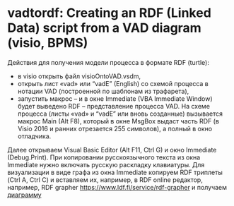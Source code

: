 # vadtordf: Creating an RDF (Linked Data) script from a VAD  diagram (visio, BPMS)

Действия для получения модели процесса в формате RDF (turtle): 
- в visio открыть файл visioOntoVAD.vsdm, 
- открыть лист «vad» или “vadE” (English) со схемой процесса в нотации VAD (построенной по шаблонам из трафарета), 
- запустить макрос – и в окне Immediate (VBA Immediate Window) будет выведено RDF – представление процесса VAD.
На схеме процесса (листы «vad» и “vadE” или вновь созданные) вызывается макрос Main (Alt F8), который в окне MsgBox выдаст часть RDF (в Visio 2016 и ранних отрезается 255 символов), а полный в окно отладчика.

Далее открываем Visual Basic Editor (Alt F11, Ctrl G) и окно Immediate (Debug.Print). При копировании русскоязычного текста из окна Immediate нужно включать русскую раскладку клавиатуры. 
Для визуализации в виде графа из окна Immediate копируем RDF триплеты (Ctrl A, Ctrl C) и вставляем их, например, в RDF online редактор, например, RDF grapher
https://www.ldf.fi/service/rdf-grapher 
и получаем [диаграмму](https://www.ldf.fi/service/rdf-grapher?rdf=%40prefix+%3A+%3Chttp%3A%2F%2Fexample.org%2F%3E+.%0D%0A%40prefix+rdfs%3A+%3Chttp%3A%2F%2Fwww.w3.org%2F2000%2F01%2Frdf-schema%23%3E+.%0D%0A%40prefix+rdf%3A+%3Chttp%3A%2F%2Fwww.w3.org%2F1999%2F02%2F22-rdf-syntax-ns%23%3E+.%0D%0A%3A%D0%98%D0%B7%D0%B3%D0%BE%D1%82%D0%BE%D0%B2%D0%BB%D0%B5%D0%BD%D0%B8%D0%B5_%D1%81%D0%BA%D1%80%D0%B5%D0%BF%D0%BA%D0%B8%0D%0A++++rdf%3Atype+%3AProcess+%3B%0D%0A++++rdfs%3Alabel+%22%D0%98%D0%B7%D0%B3%D0%BE%D1%82%D0%BE%D0%B2%D0%BB%D0%B5%D0%BD%D0%B8%D0%B5+%D1%81%D0%BA%D1%80%D0%B5%D0%BF%D0%BA%D0%B8%22+%3B%0D%0A++++%3AhasDia+%3AVADscheme_%D0%98%D0%B7%D0%B3%D0%BE%D1%82%D0%BE%D0%B2%D0%BB%D0%B5%D0%BD%D0%B8%D0%B5_%D1%81%D0%BA%D1%80%D0%B5%D0%BF%D0%BA%D0%B8+.%0D%0A%3AVADscheme_%D0%98%D0%B7%D0%B3%D0%BE%D1%82%D0%BE%D0%B2%D0%BB%D0%B5%D0%BD%D0%B8%D0%B5_%D1%81%D0%BA%D1%80%D0%B5%D0%BF%D0%BA%D0%B8+rdf%3Atype+%3ADiagram+.%0D%0A%0D%0A%3A%D0%97%D0%B0%D0%BA%D1%83%D0%BF%D0%BA%D0%B0_%D0%BC%D0%B0%D1%82%D0%B5%D1%80%D0%B8%D0%B0%D0%BB%D0%BE%D0%B2+%3AhasNext+%3A%D0%9D%D0%B0%D1%80%D0%B5%D0%B7%D0%BA%D0%B0_%D0%BF%D1%80%D0%BE%D0%B2%D0%BE%D0%BB%D0%BA%D0%B8+.%0D%0A%3A%D0%9D%D0%B0%D1%80%D0%B5%D0%B7%D0%BA%D0%B0_%D0%BF%D1%80%D0%BE%D0%B2%D0%BE%D0%BB%D0%BA%D0%B8+%3AhasNext+%3A%D0%98%D0%B7%D0%B3%D0%B8%D0%B1_%D0%BF%D1%80%D0%BE%D0%B2%D0%BE%D0%BB%D0%BA%D0%B8+.%0D%0A%3A%D0%98%D0%B7%D0%B3%D0%B8%D0%B1_%D0%BF%D1%80%D0%BE%D0%B2%D0%BE%D0%BB%D0%BA%D0%B8+%3AhasNext+%3A%D0%A4%D0%B0%D1%81%D0%BE%D0%B2%D0%BA%D0%B0_%D0%B8%D0%B7%D0%B4%D0%B5%D0%BB%D0%B8%D0%B9+.%0D%0A%3A%D0%A4%D0%B0%D1%81%D0%BE%D0%B2%D0%BA%D0%B0_%D0%B8%D0%B7%D0%B4%D0%B5%D0%BB%D0%B8%D0%B9+%3AhasNext+%3A%D0%A1%D0%BA%D0%BB%D0%B0%D0%B4%D1%81%D0%BA%D0%BE%D0%B5_%D1%85%D1%80%D0%B0%D0%BD%D0%B5%D0%BD%D0%B8%D0%B5+.%0D%0A%0D%0A%3A%D0%97%D0%B0%D0%BA%D1%83%D0%BF%D0%BA%D0%B0_%D0%BC%D0%B0%D1%82%D0%B5%D1%80%D0%B8%D0%B0%D0%BB%D0%BE%D0%B2%0D%0A++++rdfs%3Alabel+%22%D0%97%D0%B0%D0%BA%D1%83%D0%BF%D0%BA%D0%B0+%D0%BC%D0%B0%D1%82%D0%B5%D1%80%D0%B8%D0%B0%D0%BB%D0%BE%D0%B2%22+%3B%0D%0A++++rdf%3Atype+%3AProcess+%3B%0D%0A++++%3AisBegin+%3AVADscheme_%D0%98%D0%B7%D0%B3%D0%BE%D1%82%D0%BE%D0%B2%D0%BB%D0%B5%D0%BD%D0%B8%D0%B5_%D1%81%D0%BA%D1%80%D0%B5%D0%BF%D0%BA%D0%B8+.%0D%0A%0D%0A%3A%D0%9D%D0%B0%D1%80%D0%B5%D0%B7%D0%BA%D0%B0_%D0%BF%D1%80%D0%BE%D0%B2%D0%BE%D0%BB%D0%BA%D0%B8%0D%0A++++rdfs%3Alabel+%22%D0%9D%D0%B0%D1%80%D0%B5%D0%B7%D0%BA%D0%B0+%D0%BF%D1%80%D0%BE%D0%B2%D0%BE%D0%BB%D0%BA%D0%B8%22+%3B%0D%0A++++rdf%3Atype+%3AProcess+%3B%0D%0A++++%3AhasParent+%3A%D0%98%D0%B7%D0%B3%D0%BE%D1%82%D0%BE%D0%B2%D0%BB%D0%B5%D0%BD%D0%B8%D0%B5_%D1%81%D0%BA%D1%80%D0%B5%D0%BF%D0%BA%D0%B8+.%0D%0A%0D%0A%3A%D0%A4%D0%B0%D1%81%D0%BE%D0%B2%D0%BA%D0%B0_%D0%B8%D0%B7%D0%B4%D0%B5%D0%BB%D0%B8%D0%B9%0D%0A++++rdfs%3Alabel+%22%D0%A4%D0%B0%D1%81%D0%BE%D0%B2%D0%BA%D0%B0+%D0%B8%D0%B7%D0%B4%D0%B5%D0%BB%D0%B8%D0%B9%22+%3B%0D%0A++++rdf%3Atype+%3AProcess+%3B%0D%0A++++%3AhasParent+%3A%D0%98%D0%B7%D0%B3%D0%BE%D1%82%D0%BE%D0%B2%D0%BB%D0%B5%D0%BD%D0%B8%D0%B5_%D1%81%D0%BA%D1%80%D0%B5%D0%BF%D0%BA%D0%B8+.%0D%0A%0D%0A%3A%D0%98%D0%B7%D0%B3%D0%B8%D0%B1_%D0%BF%D1%80%D0%BE%D0%B2%D0%BE%D0%BB%D0%BA%D0%B8%0D%0A++++rdfs%3Alabel+%22%D0%98%D0%B7%D0%B3%D0%B8%D0%B1+%D0%BF%D1%80%D0%BE%D0%B2%D0%BE%D0%BB%D0%BA%D0%B8%22+%3B%0D%0A++++rdf%3Atype+%3AProcess+%3B%0D%0A++++%3AisExt+%3A%D0%98%D0%B7%D0%B3%D0%BE%D1%82%D0%BE%D0%B2%D0%BB%D0%B5%D0%BD%D0%B8%D0%B5_%D1%81%D0%BA%D1%80%D0%B5%D0%BF%D0%BA%D0%B8+.%0D%0A%0D%0A%3A%D0%A1%D0%BA%D0%BB%D0%B0%D0%B4%D1%81%D0%BA%D0%BE%D0%B5_%D1%85%D1%80%D0%B0%D0%BD%D0%B5%D0%BD%D0%B8%D0%B5%0D%0A++++rdfs%3Alabel+%22%D0%A1%D0%BA%D0%BB%D0%B0%D0%B4%D1%81%D0%BA%D0%BE%D0%B5+%D1%85%D1%80%D0%B0%D0%BD%D0%B5%D0%BD%D0%B8%D0%B5%22+%3B%0D%0A++++rdf%3Atype+%3AProcess+%3B%0D%0A++++%3AisEnd+%3AVADscheme_%D0%98%D0%B7%D0%B3%D0%BE%D1%82%D0%BE%D0%B2%D0%BB%D0%B5%D0%BD%D0%B8%D0%B5_%D1%81%D0%BA%D1%80%D0%B5%D0%BF%D0%BA%D0%B8+.%0D%0A&from=ttl&to=png)
